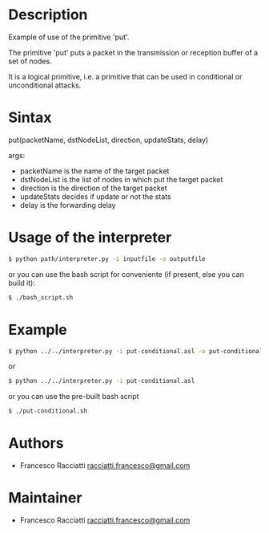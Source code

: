 Description
============
Example of use of the primitive 'put'.

The primitive 'put' puts a packet in the transmission or reception buffer of a set of nodes.

It is a logical primitive, i.e. a primitive that can be used in conditional or unconditional attacks.


Sintax
======
put(packetName, dstNodeList, direction, updateStats, delay)

args:
 + packetName is the name of the target packet
 + dstNodeList is the list of nodes in which put the target packet
 + direction is the direction of the target packet
 + updateStats decides if update or not the stats
 + delay is the forwarding delay


Usage of the interpreter
========================
``` sh
$ python path/interpreter.py -i inputfile -o outputfile
```

or you can use the bash script for conveniente (if present, else you can build it):

``` sh
$ ./bash_script.sh
```

Example
=======
``` sh
$ python ../../interpreter.py -i put-conditional.asl -o put-conditional.xml
```

or

``` sh
$ python ../../interpreter.py -i put-conditional.asl
```

or you can use the pre-built bash script

``` sh
$ ./put-conditional.sh
```


Authors
=======
+ Francesco Racciatti  	<racciatti.francesco@gmail.com>


Maintainer
==========
+ Francesco Racciatti	<racciatti.francesco@gmail.com>

